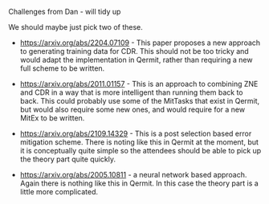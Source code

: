Challenges from Dan - will tidy up

We should maybe just pick two of these.

- https://arxiv.org/abs/2204.07109 - This paper proposes a new approach to generating training data for CDR. This should not be too tricky and would adapt the implementation in Qermit, rather than requiring a new full scheme to be written.

- https://arxiv.org/abs/2011.01157 - This is an approach to combining ZNE and CDR in a way that is more intelligent than running them back to back. This could probably use some of the MitTasks that exist in Qermit, but would also require some new ones, and would require for a new MitEx to be written.

- https://arxiv.org/abs/2109.14329 - This is a post selection based error mitigation scheme. There is noting like this in Qermit at the moment, but it is conceptually quite simple so the attendees should be able to pick up the theory part quite quickly.

 - https://arxiv.org/abs/2005.10811 - a neural network based approach. Again there is nothing like this in Qermit. In this case the theory part is a little more complicated.